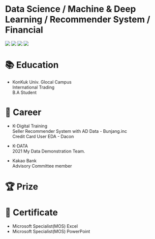 # Data Science / Machine & Deep Learning / Recommender System / Financial

<img src="https://img.shields.io/badge/Python-0769AD?style=flat&logo=Python&logoColor=white"/> <img src="https://img.shields.io/badge/JupyterLab-E34F26?style=flat&logo=Jupyter&logoColor=white"/> <img src="https://img.shields.io/badge/GoogleColab-F9AB00?style=flat&logo=GoogleColab&logoColor=white"/> <img src="https://img.shields.io/badge/Tableau-E97627?style=flat&logo=Tableau&logoColor=white"/> 


# 📚 Education
- KonKuk Univ. Glocal Campus  
International Trading  
B.A Student

# 💼 Career
- K-Digital Training  
Seller Recommender System with AD Data - Bunjang.inc  
Credit Card User EDA - Dacon
  
- K-DATA  
2021 My Data Demonstration Team. 
  
- Kakao Bank    
Advisory Committee member




# 🏆 Prize



# 📃 Certificate
- Microsoft Specialist(MOS) Excel
- Microsoft Specialist(MOS) PowerPoint



<!--
**seonwoo-github/seonwoo-github** is a ✨ _special_ ✨ repository because its `README.md` (this file) appears on your GitHub profile.

Here are some ideas to get you started:

- 🔭 I’m currently working on ...
- 🌱 I’m currently learning ...
- 👯 I’m looking to collaborate on ...
- 🤔 I’m looking for help with ...
- 💬 Ask me about ...
- 📫 How to reach me: ...
- 😄 Pronouns: ...
- ⚡ Fun fact: ...
-->
